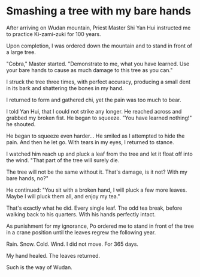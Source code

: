 # Smashing a tree with my bare hands

After arriving on Wudan mountain, Priest Master Shi Yan Hui instructed me to practice Ki-zami-zuki for 100 years.

Upon completion, I was ordered down the mountain and to stand in front of a large tree.

"Cobra," Master started. "Demonstrate to me, what you have learned. Use your bare hands to cause as much damage to this tree as you can."

I struck the tree three times, with perfect accuracy, producing a small dent in its bark and shattering the bones in my hand.

I returned to form and gathered chi, yet the pain was too much to bear.

I told Yan Hui, that I could not strike any longer. He reached across and grabbed my broken fist. He began to squeeze. "You have learned nothing!" he shouted.

He began to squeeze even harder... He smiled as I attempted to hide the pain. And then he let go. With tears in my eyes, I returned to stance.

I watched him reach up and pluck a leaf from the tree and let it float off into the wind. "That part of the tree will surely die.

The tree will not be the same without it. That's damage, is it not? With my bare hands, no?"

He continued: "You sit with a broken hand, I will pluck a few more leaves. Maybe I will pluck them all, and enjoy my tea."

That's exactly what he did. Every single leaf. The odd tea break, before walking back to his quarters. With his hands perfectly intact.

As punishment for my ignorance, Po ordered me to stand in front of the tree in a crane position until the leaves regrew the following year.

Rain. Snow. Cold. Wind. I did not move. For 365 days.

My hand healed. The leaves returned.

&#x20;

Such is the way of Wudan.
